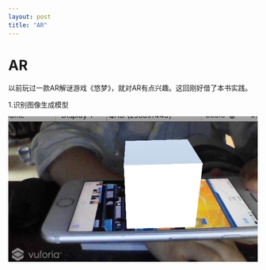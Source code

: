 ```yaml
---
layout: post
title: "AR"
---
```


# AR

以前玩过一款AR解谜游戏《悠梦》，就对AR有点兴趣。这回刚好借了本书实践。

1.识别图像生成模型

![image-20210418095625212](..\video_and_gif\image-20210418095625212.png)